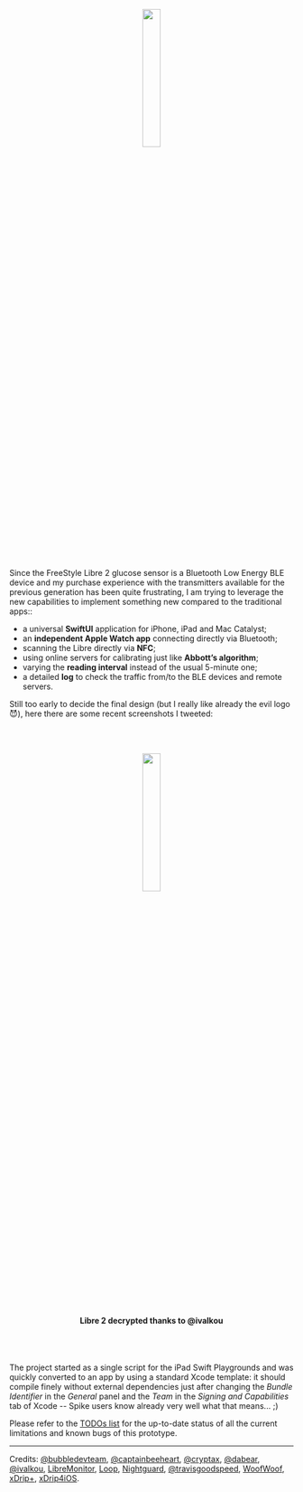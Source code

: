 <p align ="center"><img src="./DiaBLE/Assets.xcassets/AppIcon.appiconset/Icon.png" width="25%" /></p>

Since the FreeStyle Libre 2 glucose sensor is a Bluetooth Low Energy BLE device and my purchase experience with the transmitters available for the previous generation has been quite frustrating, I am trying to leverage the new capabilities to implement something new compared to the traditional apps::

* a universal **SwiftUI** application for iPhone, iPad and Mac Catalyst;
* an **independent Apple Watch app** connecting directly via Bluetooth;
* scanning the Libre directly via **NFC**;
* using online servers for calibrating just like **Abbott’s algorithm**;
* varying the **reading interval** instead of the usual 5-minute one;
* a detailed **log** to check the traffic from/to the BLE devices and remote servers.

Still too early to decide the final design (but I really like already the evil logo 😈), here there are some recent screenshots I tweeted:

<br><br>
<p align ="center"><img src="https://pbs.twimg.com/media/EfM5Q6sXYAYazK0?format=jpg&name=4096x4096" width="25%" /></p>
<h4 align ="center">Libre 2 decrypted thanks to @ivalkou</h4>
<br><br>

The project started as a single script for the iPad Swift Playgrounds and was quickly converted to an app by using a standard Xcode template: it should compile finely without external dependencies just after changing the _Bundle Identifier_ in the _General_ panel and the _Team_ in the _Signing and Capabilities_ tab of Xcode -- Spike users know already very well what that means... ;)

Please refer to the [TODOs list](https://github.com/gui-dos/DiaBLE/blob/master/TODO.md) for the up-to-date status of all the current limitations and known bugs of this prototype.

---
Credits: [@bubbledevteam](https://github.com/bubbledevteam?tab=repositories), [@captainbeeheart](https://github.com/captainbeeheart?tab=repositories), [@cryptax](https://github.com/cryptax?tab=repositories), [@dabear](https://github.com/dabear?tab=repositories), [@ivalkou](https://github.com/ivalkou?tab=repositories), [LibreMonitor](https://github.com/UPetersen/LibreMonitor/tree/Swift4), [Loop](https://github.com/LoopKit/Loop), [Nightguard]( https://github.com/nightscout/nightguard), [@travisgoodspeed](https://github.com/travisgoodspeed?tab=repositories), [WoofWoof](https://github.com/gshaviv/ninety-two), [xDrip+](https://github.com/NightscoutFoundation/xDrip), [xDrip4iOS](https://github.com/JohanDegraeve/xdripswift).
